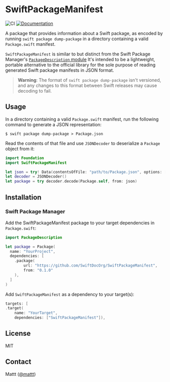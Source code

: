 # SwiftPackageManifest

![CI][ci badge]
[![Documentation][documentation badge]][documentation]

A package that provides information about a Swift package,
as encoded by running `swift package dump-package`
in a directory containing a valid `Package.swift` manifest.

`SwiftPackageManifest` is similar to but distinct from
the Swift Package Manager's [`PackageDescription` module](https://developer.apple.com/documentation/swift_packages/package)
It's intended to be a lightweight, portable alternative
to the official library for the sole purpose of
reading generated Swift package manifests in JSON format.

> **Warning**:
> The format of `swift package dump-package` isn't versioned,
> and any changes to this format between Swift releases
> may cause decoding to fail.

## Usage

In a directory containing a valid `Package.swift` manifest,
run the following command to generate a JSON representation:

```terminal
$ swift package dump-package > Package.json
```

Read the contents of that file
and use `JSONDecoder` to deserialize a `Package` object from it:

```swift
import Foundation
import SwiftPackageManifest

let json = try! Data(contentsOfFile: "path/to/Package.json", options: [])
let decoder = JSONDecoder()
let package = try decoder.decode(Package.self, from: json)
```

## Installation

### Swift Package Manager

Add the SwiftPackageManifest package to your target dependencies in `Package.swift`:

```swift
import PackageDescription

let package = Package(
  name: "YourProject",
  dependencies: [
    .package(
        url: "https://github.com/SwiftDocOrg/SwiftPackageManifest",
        from: "0.1.0"
    ),
  ]
)
```

Add `SwiftPackageManifest` as a dependency to your target(s):

```swift
targets: [
.target(
    name: "YourTarget",
    dependencies: ["SwiftPackageManifest"]),
```

## License

MIT

## Contact

Mattt ([@mattt](https://twitter.com/mattt))

[ci badge]: https://github.com/SwiftDocOrg/SwiftPackageManifest/workflows/CI/badge.svg
[documentation badge]: https://github.com/SwiftDocOrg/SwiftPackageManifest/workflows/Documentation/badge.svg
[documentation]: https://github.com/SwiftDocOrg/SwiftPackageManifest/wiki
